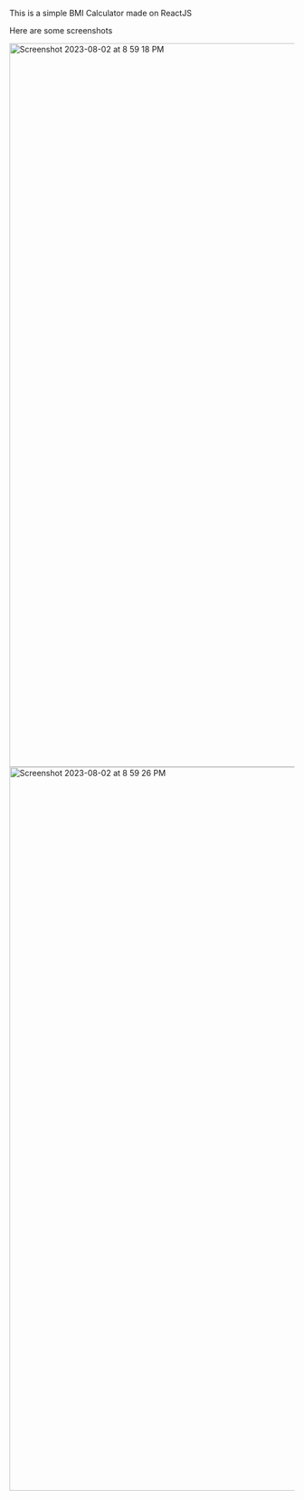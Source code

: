 This is a simple BMI Calculator made on ReactJS

Here are some screenshots


<img width="1280" alt="Screenshot 2023-08-02 at 8 59 18 PM" src="https://github.com/tauseefshoaib/react-bmi-calculator/assets/78302420/eba1f1b5-a051-48f3-9e14-82602e2905a8">
<img width="1280" alt="Screenshot 2023-08-02 at 8 59 26 PM" src="https://github.com/tauseefshoaib/react-bmi-calculator/assets/78302420/4bc71b92-121a-496b-9443-f9f7487bf9e7">
